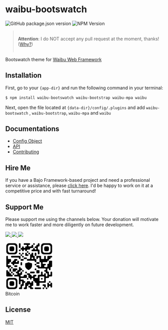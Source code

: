 # waibu-bootswatch

![GitHub package.json version](https://img.shields.io/github/package-json/v/ardhi/waibu-bootswatch) ![NPM Version](https://img.shields.io/npm/v/waibu-bootswatch)

> <br />**Attention**: I do NOT accept any pull request at the moment, thanks! ([Why?](CONTRIBUTING.md))<br /><br />

Bootswatch theme for [Waibu Web Framework](https://github.com/ardhi/waibu)

## Installation

First, go to your ```{app-dir}``` and run the following command in your terminal:

```bash
$ npm install waibu-bootswatch waibu-bootstrap waibu-mpa waibu
```

Next, open the file located at ```{data-dir}/config/.plugins``` and add ```waibu-bootswatch``` , ```waibu-bootstrap```, ```waibu-mpa``` and ```waibu```

## Documentations

- [Config Object](tutorial/00-config.md)
- [API](https://ardhi.github.io/waibu-bootswatch)
- [Contributing](CONTRIBUTING.md)

## Hire Me

If you have a Bajo Framework-based project and need a professional service or assistance, please <a href="https://github.com/ardhi#professional-service">click here</a>. I'd be happy to work on it at a competitive price and with fast turnaround!

## Support Me

Please support me using the channels below. Your donation will motivate me to work faster and more diligently on future development.

<a href="https://github.com/sponsors/ardhi">
  <img src="https://img.shields.io/badge/Github-slategrey?style=flat&logo=github" height="50">
</a>
<a href="https://www.patreon.com/bajoframework">
  <img src="https://img.shields.io/badge/Patreon-f2c3b2?style=flat&logo=patreon" height="50">
</a>
<a href="https://www.paypal.com/ncp/payment/EWLERL7SCUU64">
  <img src="https://img.shields.io/badge/Paypal-blue?style=flat&logo=paypal" height="50">
</a>

<p>
<div><img alt="bc1qwtv78cwp9ef8hnqaw84fxg5856l0pggqe32g6f" src="docs/static/bitcoin.jpeg" width="150" height="150" /><br>Bitcoin</div>
</p>

## License

[MIT](LICENSE)
